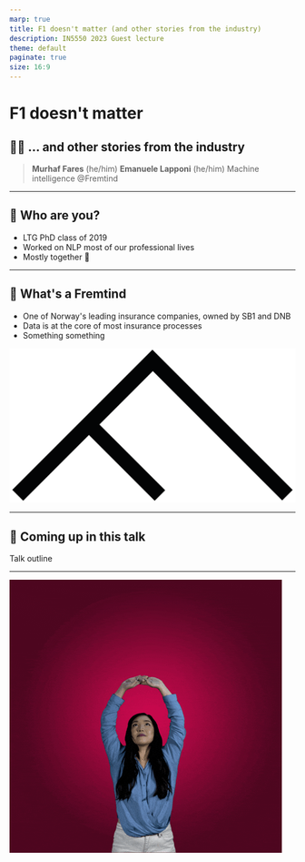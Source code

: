 ```yaml
---
marp: true
title: F1 doesn't matter (and other stories from the industry)
description: IN5550 2023 Guest lecture
theme: default
paginate: true
size: 16:9
---
```

<!--- _class: invert --->
<!--- _paginate: false --->
# F1 doesn't matter
## 👨‍🚀 ... and other stories from the industry
> **Murhaf Fares** (he/him)
> **Emanuele Lapponi** (he/him)
> Machine intelligence @Fremtind

---
## 🤔 Who are you?

- LTG PhD class of 2019
- Worked on NLP most of our professional lives
- Mostly together 🤗

---
## 🤔 What's a Fremtind

- One of Norway's leading insurance companies, owned by SB1 and DNB
- Data is at the core of most insurance processes
- Something something

![bg right 60%](figures/fremtind-logo.png)

---
## 📝 Coming up in this talk

Talk outline

---

![bg](figures/anxiety.gif)